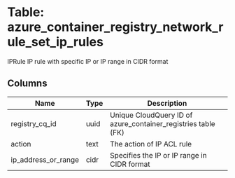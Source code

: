 
# Table: azure_container_registry_network_rule_set_ip_rules
IPRule IP rule with specific IP or IP range in CIDR format
## Columns
| Name        | Type           | Description  |
| ------------- | ------------- | -----  |
|registry_cq_id|uuid|Unique CloudQuery ID of azure_container_registries table (FK)|
|action|text|The action of IP ACL rule|
|ip_address_or_range|cidr|Specifies the IP or IP range in CIDR format|
